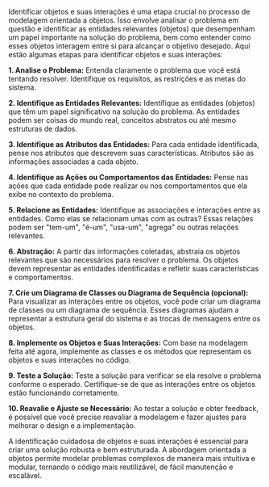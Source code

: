 Identificar objetos e suas interações é uma etapa crucial no processo de modelagem orientada a objetos. Isso envolve analisar o problema em questão e identificar as entidades relevantes (objetos) que desempenham um papel importante na solução do problema, bem como entender como esses objetos interagem entre si para alcançar o objetivo desejado. Aqui estão algumas etapas para identificar objetos e suas interações:

**1. Analise o Problema:**
Entenda claramente o problema que você está tentando resolver. Identifique os requisitos, as restrições e as metas do sistema.

**2. Identifique as Entidades Relevantes:**
Identifique as entidades (objetos) que têm um papel significativo na solução do problema. As entidades podem ser coisas do mundo real, conceitos abstratos ou até mesmo estruturas de dados.

**3. Identifique as Atributos das Entidades:**
Para cada entidade identificada, pense nos atributos que descrevem suas características. Atributos são as informações associadas a cada objeto.

**4. Identifique as Ações ou Comportamentos das Entidades:**
Pense nas ações que cada entidade pode realizar ou nos comportamentos que ela exibe no contexto do problema.

**5. Relacione as Entidades:**
Identifique as associações e interações entre as entidades. Como elas se relacionam umas com as outras? Essas relações podem ser "tem-um", "é-um", "usa-um", "agrega" ou outras relações relevantes.

**6. Abstração:**
A partir das informações coletadas, abstraia os objetos relevantes que são necessários para resolver o problema. Os objetos devem representar as entidades identificadas e refletir suas características e comportamentos.

**7. Crie um Diagrama de Classes ou Diagrama de Sequência (opcional):**
Para visualizar as interações entre os objetos, você pode criar um diagrama de classes ou um diagrama de sequência. Esses diagramas ajudam a representar a estrutura geral do sistema e as trocas de mensagens entre os objetos.

**8. Implemente os Objetos e Suas Interações:**
Com base na modelagem feita até agora, implemente as classes e os métodos que representam os objetos e suas interações no código.

**9. Teste a Solução:**
Teste a solução para verificar se ela resolve o problema conforme o esperado. Certifique-se de que as interações entre os objetos estão funcionando corretamente.

**10. Reavalie e Ajuste se Necessário:**
Ao testar a solução e obter feedback, é possível que você precise reavaliar a modelagem e fazer ajustes para melhorar o design e a implementação.

A identificação cuidadosa de objetos e suas interações é essencial para criar uma solução robusta e bem estruturada. A abordagem orientada a objetos permite modelar problemas complexos de maneira mais intuitiva e modular, tornando o código mais reutilizável, de fácil manutenção e escalável.